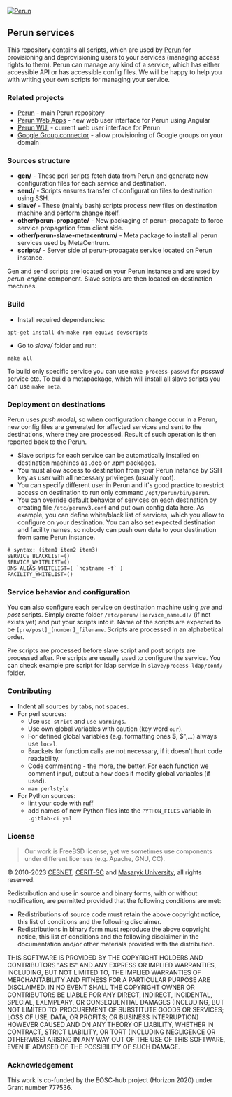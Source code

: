 [![Perun](https://webcentrum.muni.cz/media/3153530/perun.svg)](https://perun-aai.org)

## Perun services

This repository contains all scripts, which are used by [Perun](https://perun-aai.org/) for provisioning and deprovisioning users to your services (managing access rights to them). Perun can manage any kind of a service, which has either accessible API or has accessible config files. We will be happy to help you with writing your own scripts for managing your service.

### Related projects

-   [Perun](https://gitlab.ics.muni.cz/perun/perun-idm/perun) - main Perun repository
-   [Perun Web Apps](https://gitlab.ics.muni.cz/perun/perun-idm/perun-web-apps) - new web user interface for Perun using Angular
-   [Perun WUI](https://gitlab.ics.muni.cz/perun/perun-idm/perun-wui) - current web user interface for Perun
-   [Google Group connector](https://github.com/CESNET/google-group-connector) - allow provisioning of Google groups on your domain

### Sources structure

-   **gen/** - These perl scripts fetch data from Perun and generate new configuration files for each service and destination.
-   **send/** - Scripts ensures transfer of configuration files to destination using SSH.
-   **slave/** - These (mainly bash) scripts process new files on destination machine and perform change itself.
-   **other/perun-propagate/** - New packaging of perun-propagate to force service propagation from client side.
-   **other/perun-slave-metacentrum/** - Meta package to install all perun services used by MetaCentrum.
-   **scripts/** - Server side of perun-propagate service located on Perun instance.

Gen and send scripts are located on your Perun instance and are used by _perun-engine_ component. Slave scripts are then located on destination machines.

### Build

-   Install required dependencies:

```
apt-get install dh-make rpm equivs devscripts
```

-   Go to _slave/_ folder and run:

```
make all
```

To build only specific service you can use `make process-passwd` for _passwd_ service etc. To build a metapackage, which will install all slave scripts you can use `make meta`.

### Deployment on destinations

Perun uses _push model_, so when configuration change occur in a Perun, new config files are generated for affected services and sent to the destinations, where they are processed. Result of such operation is then reported back to the Perun.

-   Slave scripts for each service can be automatically installed on destination machines as .deb or .rpm packages.
-   You must allow access to destination from your Perun instance by SSH key as user with all necessary privileges (usually root).
-   You can specify different user in Perun and it's good practice to restrict access on destination to run only command `/opt/perun/bin/perun`.
-   You can override default behavior of services on each destination by creating file `/etc/perunv3.conf` and put own config data here. As example, you can define white/black list of services, which you allow to configure on your destination. You can also set expected destination and facility names, so nobody can push own data to your destination from same Perun instance.

```
# syntax: (item1 item2 item3)
SERVICE_BLACKLIST=()
SERVICE_WHITELIST=()
DNS_ALIAS_WHITELIST=( `hostname -f` )
FACILITY_WHITELIST=()
```

### Service behavior and configuration

You can also configure each service on destination machine using _pre_ and _post_ scripts. Simply create folder `/etc/perun/[service_name.d]/` (if not exists yet) and put your scripts into it. Name of the scripts are expected to be `[pre/post]_[number]_filename`. Scripts are processed in an alphabetical order.

Pre scripts are processed before slave script and post scripts are processed after. Pre scripts are usually used to configure the service. You can check example pre script for ldap service in `slave/process-ldap/conf/` folder.

### Contributing

-   Indent all sources by tabs, not spaces.
-   For perl sources:
    -   Use `use strict` and `use warnings`.
    -   Use own global variables with caution (key word `our`).
    -   For defined global variables (e.g. formatting ones $, $",...) always use `local`.
    -   Brackets for function calls are not necessary, if it doesn't hurt code readability.
    -   Code commenting - the more, the better. For each function we comment input, output a how does it modify global variables (if used).
    -   `man perlstyle`
-   For Python sources:
    - lint your code with [ruff](https://docs.astral.sh/ruff/)
    - add names of new Python files into the `PYTHON_FILES` variable in `.gitlab-ci.yml`

### License

> Our work is FreeBSD license, yet we sometimes use components under different licenses (e.g. Apache, GNU, CC).

&copy; 2010-2023 [CESNET](https://www.cesnet.cz/?lang=en), [CERIT-SC](https://www.cerit-sc.cz/en/index.html) and [Masaryk University](https://www.muni.cz/en), all rights reserved.

Redistribution and use in source and binary forms, with or without modification, are permitted provided that the following conditions are met:

-   Redistributions of source code must retain the above copyright notice, this list of conditions and the following disclaimer.
-   Redistributions in binary form must reproduce the above copyright notice, this list of conditions and the following disclaimer in the documentation and/or other materials provided with the distribution.

THIS SOFTWARE IS PROVIDED BY THE COPYRIGHT HOLDERS AND
CONTRIBUTORS "AS IS" AND ANY EXPRESS OR IMPLIED WARRANTIES,
INCLUDING, BUT NOT LIMITED TO, THE IMPLIED WARRANTIES OF
MERCHANTABILITY AND FITNESS FOR A PARTICULAR PURPOSE ARE
DISCLAIMED. IN NO EVENT SHALL THE COPYRIGHT OWNER OR CONTRIBUTORS
BE LIABLE FOR ANY DIRECT, INDIRECT, INCIDENTAL, SPECIAL,
EXEMPLARY, OR CONSEQUENTIAL DAMAGES (INCLUDING, BUT NOT LIMITED
TO, PROCUREMENT OF SUBSTITUTE GOODS OR SERVICES; LOSS OF USE,
DATA, OR PROFITS; OR BUSINESS INTERRUPTION) HOWEVER CAUSED AND ON
ANY THEORY OF LIABILITY, WHETHER IN CONTRACT, STRICT LIABILITY,
OR TORT (INCLUDING NEGLIGENCE OR OTHERWISE) ARISING IN ANY WAY
OUT OF THE USE OF THIS SOFTWARE, EVEN IF ADVISED OF THE
POSSIBILITY OF SUCH DAMAGE.

### Acknowledgement

This work is co-funded by the EOSC-hub project (Horizon 2020) under Grant number 777536.
